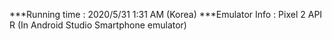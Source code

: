 ***Running time : 2020/5/31 1:31 AM (Korea)
***Emulator Info : Pixel 2 API R (In Android Studio Smartphone emulator)
